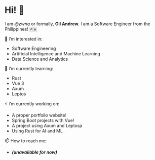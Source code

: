 # Hi! 👋 

I am *@zwnq* or formally, **Gil Andrew**. I am a Software Engineer from the Philippines! :philippines: 


👀 I’m interested in:

- Software Engineering
- Artificial Intelligence and Machine Learning
- Data Science and Analytics


🧐 I’m currently learning:

- Rust
- Vue 3
- Axum
- Leptos


⚡️ I’m currently working on:

- A proper portfolio website!
- Spring Boot projects with Vue!
- A project using Axum and Leptosp
- Using Rust for AI and ML


📫 How to reach me:

- ***(unavailable for now)***
